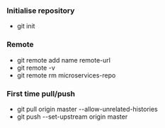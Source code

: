 ### Initialise repository
- git init

### Remote
- git remote add name remote-url
- git remote -v 
- git remote rm microservices-repo

### First time pull/push
- git pull origin master --allow-unrelated-histories
- git push --set-upstream origin master
 
